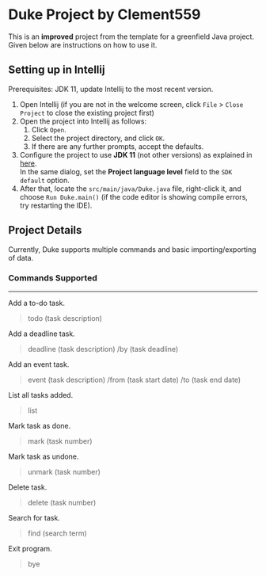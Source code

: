 # Duke Project by Clement559

This is an **improved** project from the template for a greenfield Java project. Given below are instructions on how to use it.

## Setting up in Intellij

Prerequisites: JDK 11, update Intellij to the most recent version.

1. Open Intellij (if you are not in the welcome screen, click `File` > `Close Project` to close the existing project first)
1. Open the project into Intellij as follows:
   1. Click `Open`.
   1. Select the project directory, and click `OK`.
   1. If there are any further prompts, accept the defaults.
1. Configure the project to use **JDK 11** (not other versions) as explained in [here](https://www.jetbrains.com/help/idea/sdk.html#set-up-jdk).<br>
   In the same dialog, set the **Project language level** field to the `SDK default` option.
3. After that, locate the `src/main/java/Duke.java` file, right-click it, and choose `Run Duke.main()` (if the code editor is showing compile errors, try restarting the IDE). 


## Project Details
Currently, Duke supports multiple commands and basic importing/exporting of data.

### Commands Supported
***

Add a to-do task.
> todo (task description)

Add a deadline task.
> deadline (task description) /by (task deadline)

Add an event task.
> event (task description) /from (task start date) /to (task end date)

List all tasks added.
> list

Mark task as done.
> mark (task number)

Mark task as undone.
> unmark (task number)

Delete task.
> delete (task number)

Search for task.
> find (search term)

Exit program.
> bye
